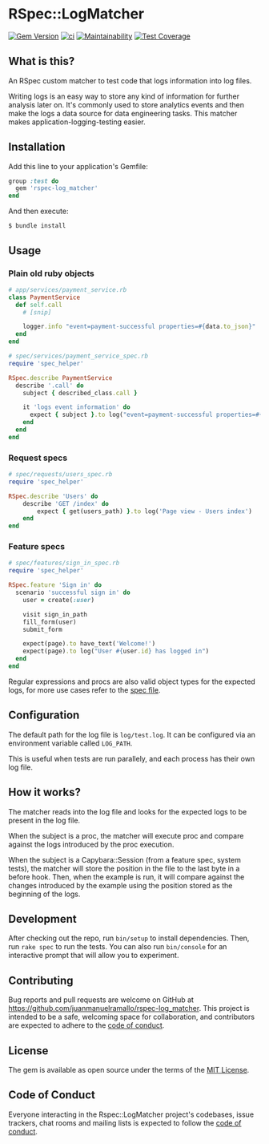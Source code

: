# RSpec::LogMatcher

[![Gem Version](https://badge.fury.io/rb/rspec-log_matcher.svg)](https://badge.fury.io/rb/rspec-log_matcher)
[![ci](https://github.com/juanmanuelramallo/rspec-log_matcher/workflows/ci/badge.svg?branch=master)](https://github.com/juanmanuelramallo/rspec-log_matcher/actions)
[![Maintainability](https://api.codeclimate.com/v1/badges/145ad4334a67d5e1f8a2/maintainability)](https://codeclimate.com/github/juanmanuelramallo/rspec-log_matcher/maintainability)
[![Test Coverage](https://api.codeclimate.com/v1/badges/145ad4334a67d5e1f8a2/test_coverage)](https://codeclimate.com/github/juanmanuelramallo/rspec-log_matcher/test_coverage)

## What is this?
An RSpec custom matcher to test code that logs information into log files.

Writing logs is an easy way to store any kind of information for further analysis later on. It's commonly used to store analytics events and then make the logs a data source for data engineering tasks. This matcher makes application-logging-testing easier.

## Installation

Add this line to your application's Gemfile:

```ruby
group :test do
  gem 'rspec-log_matcher'
end
```

And then execute:

    $ bundle install

## Usage

### Plain old ruby objects

```ruby
# app/services/payment_service.rb
class PaymentService
  def self.call
    # [snip]

    logger.info "event=payment-successful properties=#{data.to_json}"
  end
end
```

```ruby
# spec/services/payment_service_spec.rb
require 'spec_helper'

RSpec.describe PaymentService
  describe '.call' do
    subject { described_class.call }

    it 'logs event information' do
      expect { subject }.to log("event=payment-successful properties=#{build_expected_json}")
    end
  end
end
```

### Request specs
```ruby
# spec/requests/users_spec.rb
require 'spec_helper'

RSpec.describe 'Users' do
    describe 'GET /index' do
        expect { get(users_path) }.to log('Page view - Users index')
    end
end
```

### Feature specs

```ruby
# spec/features/sign_in_spec.rb
require 'spec_helper'

RSpec.feature 'Sign in' do
  scenario 'successful sign in' do
    user = create(:user)

    visit sign_in_path
    fill_form(user)
    submit_form

    expect(page).to have_text('Welcome!')
    expect(page).to log("User #{user.id} has logged in")
  end
end
```

Regular expressions and procs are also valid object types for the expected logs, for more use cases refer to the [spec file](https://github.com/juanmanuelramallo/rspec-log_matcher/blob/master/spec/rspec-log_matcher_spec.rb).

## Configuration

The default path for the log file is `log/test.log`. It can be configured via an environment variable called `LOG_PATH`.

This is useful when tests are run parallely, and each process has their own log file.

## How it works?

The matcher reads into the log file and looks for the expected logs to be present in the log file.

When the subject is a proc, the matcher will execute proc and compare against the logs introduced by the proc execution.

When the subject is a Capybara::Session (from a feature spec, system tests), the matcher will store the position in the file to the last byte in a before hook. Then, when the example is run, it will compare against the changes introduced by the example using the position stored as the beginning of the logs.

## Development

After checking out the repo, run `bin/setup` to install dependencies. Then, run `rake spec` to run the tests. You can also run `bin/console` for an interactive prompt that will allow you to experiment.

## Contributing

Bug reports and pull requests are welcome on GitHub at https://github.com/juanmanuelramallo/rspec-log_matcher. This project is intended to be a safe, welcoming space for collaboration, and contributors are expected to adhere to the [code of conduct](https://github.com/juanmanuelramallo/rspec-log_matcher/blob/master/CODE_OF_CONDUCT.md).

## License

The gem is available as open source under the terms of the [MIT License](https://opensource.org/licenses/MIT).

## Code of Conduct

Everyone interacting in the Rspec::LogMatcher project's codebases, issue trackers, chat rooms and mailing lists is expected to follow the [code of conduct](https://github.com/juanmanuelramallo/rspec-log_matcher/blob/master/CODE_OF_CONDUCT.md).

